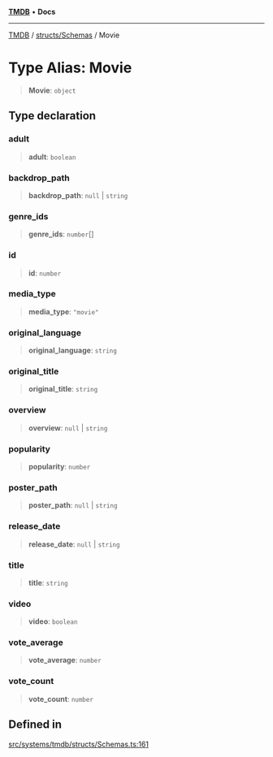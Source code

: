 [**TMDB**](../../../README.md) • **Docs**

***

[TMDB](../../../README.md) / [structs/Schemas](../README.md) / Movie

# Type Alias: Movie

> **Movie**: `object`

## Type declaration

### adult

> **adult**: `boolean`

### backdrop\_path

> **backdrop\_path**: `null` \| `string`

### genre\_ids

> **genre\_ids**: `number`[]

### id

> **id**: `number`

### media\_type

> **media\_type**: `"movie"`

### original\_language

> **original\_language**: `string`

### original\_title

> **original\_title**: `string`

### overview

> **overview**: `null` \| `string`

### popularity

> **popularity**: `number`

### poster\_path

> **poster\_path**: `null` \| `string`

### release\_date

> **release\_date**: `null` \| `string`

### title

> **title**: `string`

### video

> **video**: `boolean`

### vote\_average

> **vote\_average**: `number`

### vote\_count

> **vote\_count**: `number`

## Defined in

[src/systems/tmdb/structs/Schemas.ts:161](https://github.com/Norviah/media-hub/blob/65ee01fce9c30692d28d2f4e608ea7f18b4d7381/src/systems/tmdb/structs/Schemas.ts#L161)
